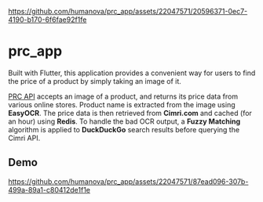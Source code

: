 
https://github.com/humanova/prc_app/assets/22047571/20596371-0ec7-4190-b170-6f6fae92f1fe
# prc_app

Built with Flutter, this application provides a convenient way for users to find the price of a product by simply taking an image of it.

[PRC API](https://github.com/humanova/prc_src) accepts an image of a product, and returns its price data from various online stores. Product name is extracted from the image using **EasyOCR**. The price data is then retrieved from **Cimri.com** and cached (for an hour) using **Redis**. To handle the bad OCR output, a **Fuzzy Matching** algorithm is applied to **DuckDuckGo** search results before querying the Cimri API.

## Demo


https://github.com/humanova/prc_app/assets/22047571/87ead096-307b-499a-89a1-c80412de1f1e

